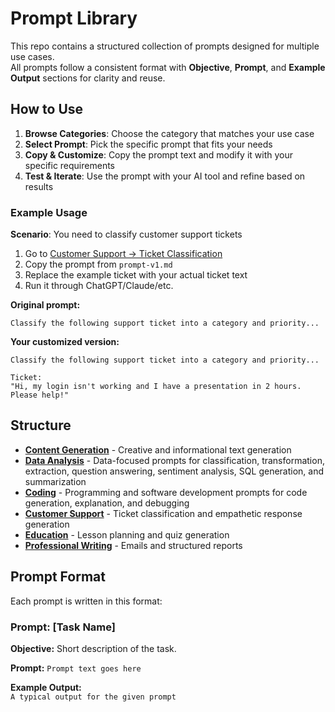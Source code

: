 # Prompt Library

This repo contains a structured collection of prompts designed for multiple use cases.  
All prompts follow a consistent format with **Objective**, **Prompt**, and **Example Output** sections for clarity and reuse.

## How to Use

1. **Browse Categories**: Choose the category that matches your use case
2. **Select Prompt**: Pick the specific prompt that fits your needs
3. **Copy & Customize**: Copy the prompt text and modify it with your specific requirements
4. **Test & Iterate**: Use the prompt with your AI tool and refine based on results

### Example Usage

**Scenario**: You need to classify customer support tickets

1. Go to [Customer Support → Ticket Classification](./customer-support/ticket-classification)
2. Copy the prompt from `prompt-v1.md`
3. Replace the example ticket with your actual ticket text
4. Run it through ChatGPT/Claude/etc.

**Original prompt:**
```
Classify the following support ticket into a category and priority...
```

**Your customized version:**
```
Classify the following support ticket into a category and priority...

Ticket:
"Hi, my login isn't working and I have a presentation in 2 hours. Please help!"
```

## Structure

- **[Content Generation](./content-generation)** - Creative and informational text generation
- **[Data Analysis](./data-analysis)** - Data-focused prompts for classification, transformation, extraction, question answering, sentiment analysis, SQL generation, and summarization
- **[Coding](./coding)** - Programming and software development prompts for code generation, explanation, and debugging
- **[Customer Support](./customer-support)** - Ticket classification and empathetic response generation
- **[Education](./education)** - Lesson planning and quiz generation
- **[Professional Writing](./professional-writing)** - Emails and structured reports

## Prompt Format

Each prompt is written in this format:

### **Prompt: [Task Name]**

**Objective:** Short description of the task.  

**Prompt:**
```Prompt text goes here```

**Example Output:**\
```A typical output for the given prompt```
